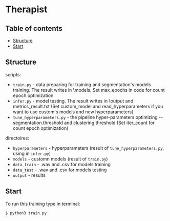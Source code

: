 # Therapist


## Table of contents
* [Structure](#Structure)
* [Start](#Start)

## Structure

scripts:
* `train.py` -  data preparing for training and segmentation's models training. The result writes in \models.
Set max_epochs in code for count epoch optimization
* `infer.py` - model testing. The result writes in \output and metrics_result.txt
(Set custom_model and read_hyperparameters if you want to use custom's models and new hyperparameters)
* `tune_hyperparameters.py` - the pipeline hyper-parameters optimizing -- segmentation.threshold and clustering.threshold 
(Set iter_count for count epoch optimization)


directoires:
* `hyperparameters` - hyperparameters (result of `tune_hyperparameters.py`, using in `infer.py`)
* `models` -  customn models (result of `train.py`)
* `data_train` - .wav and .csv for models training
* `data_test` - .wav and .csv for models testing
* `output` - results

	
## Start
To run this training type in terminal:

```
$ python3 train.py
```


